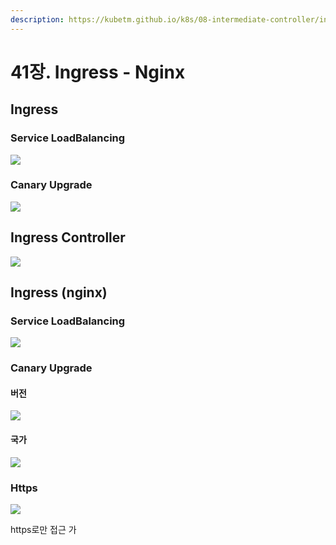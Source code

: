 ```yaml
---
description: https://kubetm.github.io/k8s/08-intermediate-controller/ingress/
---
```


# 41장. Ingress - Nginx

## Ingress

### Service LoadBalancing

![](<../../.gitbook/assets/image (190) (1).png>)

### Canary Upgrade

![](<../../.gitbook/assets/image (194) (1).png>)



## Ingress Controller

![](<../../.gitbook/assets/image (189) (1).png>)

## Ingress (nginx)

### Service LoadBalancing

![](<../../.gitbook/assets/image (195) (1) (1).png>)

### Canary Upgrade

#### 버전

![](<../../.gitbook/assets/image (191) (1) (1).png>)

#### 국가

![](<../../.gitbook/assets/image (193) (1).png>)

### Https

![](<../../.gitbook/assets/image (192) (1).png>)

https로만 접근 가
